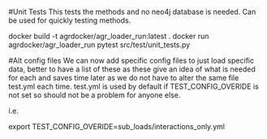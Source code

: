 #Unit Tests
This tests the methods and no neo4j database is needed. Can be used for quickly
testing methods.

docker build -t agrdocker/agr_loader_run:latest .
docker  run agrdocker/agr_loader_run pytest src/test/unit_tests.py

#Alt config files
We can now add specific config files to just load specific data, better to have a list of 
these as these give an idea of what is needed for each and saves time later as we do not 
have to alter the same file test.yml each time. test.yml is used by default if 
TEST_CONFIG_OVERIDE is not set so should not be a problem for anyone else.

i.e.

export TEST_CONFIG_OVERIDE=sub_loads/interactions_only.yml
